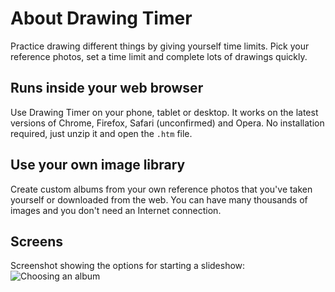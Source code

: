 # About Drawing Timer

Practice drawing different things by giving yourself time limits. Pick your reference photos, set a time limit and complete lots of drawings quickly.

## Runs inside your web browser

Use Drawing Timer on your phone, tablet or desktop. It works on the latest versions of Chrome, Firefox, Safari (unconfirmed) and Opera. No installation required, just unzip it and open the `.htm` file.

## Use your own image library

Create custom albums from your own reference photos that you've taken yourself or downloaded from the web. You can have many thousands of images and you don't need an Internet connection.

## Screens

Screenshot showing the options for starting a slideshow:
![Choosing an album](http://i.imgur.com/5Hpplf8.png)
